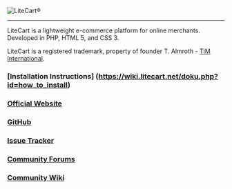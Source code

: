 ![LiteCart®](https://www.litecart.net/images/logotype.png "LiteCart®")

----------------------------------------------------------------------

LiteCart is a lightweight e-commerce platform for online merchants. Developed in PHP, HTML 5, and CSS 3.

LiteCart is a registered trademark, property of founder T. Almroth - [TiM International](http://www.tim-international.net).

### [Installation Instructions] (https://wiki.litecart.net/doku.php?id=how_to_install)

### [Official Website](http://www.litecart.net)

### [GitHub](https://github.com/litecart/litecart)

### [Issue Tracker](https://github.com/litecart/litecart/issues)

### [Community Forums](http://www.litecart.net/forums/)

### [Community Wiki](http://wiki.litecart.net/)